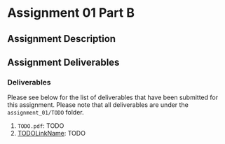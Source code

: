 # Assignment 01 Part B

## Assignment Description

## Assignment Deliverables

### Deliverables

Please see below for the list of deliverables that have been submitted for this assignment. Please note that all deliverables are under the `assignment_01/TODO` folder.

1. `TODO.pdf`: TODO
2. [TODOLinkName](https://www.TODO.com): TODO

